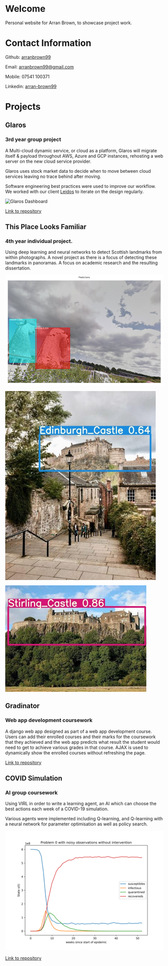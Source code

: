 # Welcome

Personal website for Arran Brown, to showcase project work. 

# Contact Information

Github: 
[arranbrown99](https://github.com/arranbrown99)

Email: [arranbrown99@gmail.com ](arranbrown99@gmail.com )

Mobile: 07541 100371

Linkedin: [arran-brown99](https://www.linkedin.com/in/arran-brown99)

# Projects

## Glaros

### 3rd year group project

A Multi-cloud dynamic service, or cloud as a platform, Glaros will migrate itself & payload throughout AWS, Azure and GCP instances, rehosting a web server on the new cloud service provider.

Glaros uses stock market data to decide when to move between cloud services leaving no trace behind after moving.

Software engineering best practices were used to improve our workflow.
We worked with our client [Leidos](https://www.leidos.com/) to iterate on the design regularly.


![Glaros Dashboard](https://i.imgur.com/rZ8xFGH.png)

[Link to repository](https://github.com/arranbrown99/Glaros)

## This Place Looks Familiar

### 4th year individual project. 

Using deep learning and neural networks to detect Scottish landmarks from within photographs. 
A novel project as there is a focus of detecting these landmarks in panoramas.
A focus on academic research and the resulting dissertation. 

![Kelpies_mask_RCNN](images/4.kelpies_example.png)

![Edinburgh castle](images/Edinburgh%20castle.jpg)

![stirling castle](images/stirling%20castle.jpg)
 

## Gradinator

### Web app development coursework

A django web app designed as part of a web app development course. Users can add their enrolled courses and their marks for the coursework that they achieved and the web app predicts what result the student would need to get to achieve various grades in that course. AJAX is used to dynamically show the enrolled courses without refreshing the page.

[Link to repository](https://github.com/arranbrown99/Gradinator)

## COVID Simulation

### AI group coursework

Using VIRL in order to write a learning agent, an AI which can choose the best actions each week of a COVID-19 simulation.

Various agents were implemented including Q-learning, and Q-learning with a neural network for parameter optimisation as well as policy search.

![noisy](images/noisy.png)

[Link to repository](https://github.com/arranbrown99/COVID_simulation)

